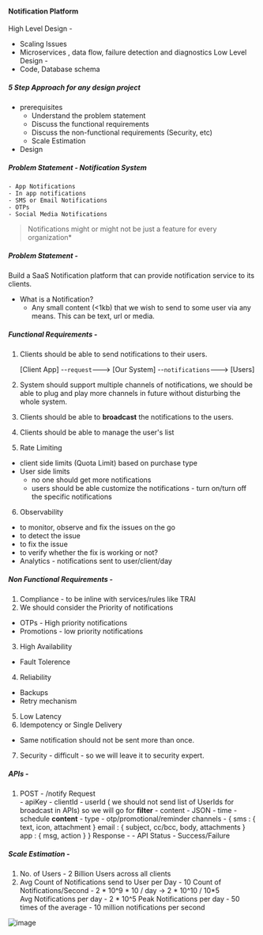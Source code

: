 #### Notification Platform

High Level Design - 
 - Scaling Issues
 - Microservices , data flow, failure detection and diagnostics
Low Level Design - 
 - Code, Database schema


##### 5 Step Approach for any design project
 - prerequisites
    - Understand the problem statement
    - Discuss the functional requirements
    - Discuss the non-functional requirements (Security, etc)
    - Scale Estimation
 - Design 

##### Problem Statement - Notification System 
    - App Notifications
    - In app notifications
    - SMS or Email Notifications
    - OTPs
    - Social Media Notifications

>Notifications might or might not be just a feature for every organization*

##### Problem Statement - 
Build a SaaS Notification platform that can provide notification service to its clients.

 - What is a Notification?         
    - Any small content (<1kb) that we wish to send to  some user via any means. This can be text, url or media.        

##### Functional Requirements - 
1. Clients should be able to send notifications to their users. 

    [Client App]   --`request`---> [Our System]   --`notifications`---> [Users]

2. System should support multiple channels of notifications, we should be able to plug and play more channels in future without disturbing the whole system.             
3. Clients should be able to **broadcast** the notifications to the users.            
4. Clients should be able to manage the user's list
5. Rate Limiting 
 - client side limits (Quota Limit) 
based on purchase type 
- User side limits
  - no one should get more notifications
  - users should be able customize the notifications -  turn on/turn off the specific notifications
6. Observability 
 - to monitor, observe and fix the issues on the go 
 - to detect the issue
 - to fix the issue 
 - to verify whether the fix is working or not?
 - Analytics - notifications sent to user/client/day 

##### Non Functional Requirements - 
1. Compliance  -  to be inline with services/rules like TRAI 
2. We should consider the Priority of notifications 
 - OTPs - High priority notifications
 - Promotions - low priority notifications
3. High Availability
 - Fault Tolerence
4. Reliability
 - Backups
 - Retry mechanism
5. Low Latency
6. Idempotency or Single Delivery
 - Same notification should not be sent more than once.
7. Security - difficult - so we will leave it to security expert.


##### APIs - 
1. POST - /notify
 Request   
           -  apiKey - clientId
           - userId ( we should not send list of UserIds for broadcast in APIs) so we will go for **filter**
           - content - JSON
           - time - schedule
**content** - 
type - otp/promotional/reminder
channels - {
    sms  : { text, icon, attachment }
    email : { subject, cc/bcc, body, attachments }
    app : { msg, action }
}
 Response - 
           - API Status
           - Success/Failure

##### Scale Estimation - 
1. No. of Users - 2 Billion Users across all clients
2. Avg Count of Notifications send to User per Day - 10
Count of Notifications/Second - 2 * 10^9 * 10 / day -> 2 * 10^10 / 10*5  
Avg Notifications per day -  2 * 10^5
Peak Notifications per day - 50 times of the average - 10 million notifications per second

![image](https://github.com/user-attachments/assets/f63c2761-c28d-4bdc-ba2f-6e4beecdb6ce)

